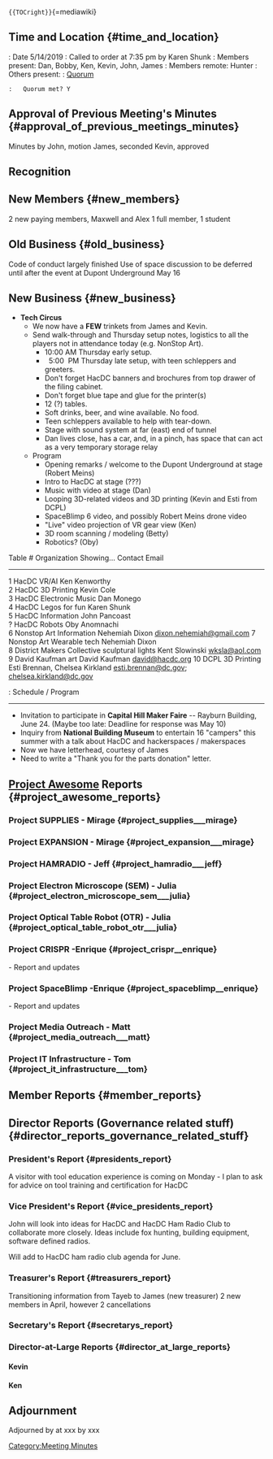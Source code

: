 `{{TOCright}}`{=mediawiki}

## Time and Location {#time_and_location}

:   Date 5/14/2019
:   Called to order at 7:35 pm by Karen Shunk
:   Members present: Dan, Bobby, Ken, Kevin, John, James
:   Members remote: Hunter
:   Others present:
:   [Quorum](Quorum)

    :   Quorum met? Y

## Approval of Previous Meeting's Minutes {#approval_of_previous_meetings_minutes}

Minutes by John, motion James, seconded Kevin, approved

## Recognition

## New Members {#new_members}

2 new paying members, Maxwell and Alex 1 full member, 1 student

## Old Business {#old_business}

Code of conduct largely finished Use of space discussion to be deferred
until after the event at Dupont Underground May 16

## New Business {#new_business}

-   **Tech Circus**
    -   We now have a **FEW** trinkets from James and Kevin.
    -   Send walk-through and Thursday setup notes, logistics to all the
        players not in attendance today (e.g. NonStop Art).
        -   10:00 AM Thursday early setup.
        -     5:00  PM Thursday late setup, with teen schleppers and
            greeters.
        -   Don't forget HacDC banners and brochures from top drawer of
            the filing cabinet.
        -   Don't forget blue tape and glue for the printer(s)
        -   12 (?) tables.
        -   Soft drinks, beer, and wine available. No food.
        -   Teen schleppers available to help with tear-down.
        -   Stage with sound system at far (east) end of tunnel
        -   Dan lives close, has a car, and, in a pinch, has space that
            can act as a very temporary storage relay
    -   Program
        -   Opening remarks / welcome to the Dupont Underground at stage
            (Robert Meins)
        -   Intro to HacDC at stage (???)
        -   Music with video at stage (Dan)
        -   Looping 3D-related videos and 3D printing (Kevin and Esti
            from DCPL)
        -   SpaceBlimp 6 video, and possibly Robert Meins drone video
        -   "Live" video projection of VR gear view (Ken)
        -   3D room scanning / modeling (Betty)
        -   Robotics? (Oby)

  Table \#   Organization                 Showing...          Contact                          Email
  ---------- ---------------------------- ------------------- -------------------------------- ----------------------------------------------
  1          HacDC                        VR/AI               Ken Kenworthy                    
  2          HacDC                        3D Printing         Kevin Cole                       
  3          HacDC                        Electronic Music    Dan Monego                       
  4          HacDC                        Legos for fun       Karen Shunk                      
  5          HacDC                        Information         John Pancoast                    
  ?          HacDC                        Robots              Oby Anomnachi                    
  6          Nonstop Art                  Information         Nehemiah Dixon                   dixon.nehemiah@gmail.com
  7          Nonstop Art                  Wearable tech       Nehemiah Dixon                   
  8          District Makers Collective   sculptural lights   Kent Slowinski                   wksla@aol.com
  9          David Kaufman                art                 David Kaufman                    david@hacdc.org
  10         DCPL                         3D Printing         Esti Brennan, Chelsea Kirkland   esti.brennan@dc.gov; chelsea.kirkland@dc.gov

  : Schedule / Program

------------------------------------------------------------------------

-   Invitation to participate in **Capital Hill Maker Faire** -- Rayburn
    Building, June 24. (Maybe too late: Deadline for response was May
    10)
-   Inquiry from **National Building Museum** to entertain 16 "campers"
    this summer with a talk about HacDC and hackerspaces / makerspaces
-   Now we have letterhead, courtesy of James
-   Need to write a "Thank you for the parts donation" letter.

## [Project Awesome](:Category:Project_Awesome) Reports {#project_awesome_reports}

### Project SUPPLIES - Mirage {#project_supplies___mirage}

### Project EXPANSION - Mirage {#project_expansion___mirage}

### Project HAMRADIO - Jeff {#project_hamradio___jeff}

### Project Electron Microscope (SEM) - Julia {#project_electron_microscope_sem___julia}

### Project Optical Table Robot (OTR) - Julia {#project_optical_table_robot_otr___julia}

### Project CRISPR -Enrique {#project_crispr__enrique}

\- Report and updates

### Project SpaceBlimp -Enrique {#project_spaceblimp__enrique}

\- Report and updates

### Project Media Outreach - Matt {#project_media_outreach___matt}

### Project IT Infrastructure - Tom {#project_it_infrastructure___tom}

## Member Reports {#member_reports}

## Director Reports (Governance related stuff) {#director_reports_governance_related_stuff}

### President's Report {#presidents_report}

A visitor with tool education experience is coming on Monday - I plan to
ask for advice on tool training and certification for HacDC

### Vice President's Report {#vice_presidents_report}

John will look into ideas for HacDC and HacDC Ham Radio Club to
collaborate more closely. Ideas include fox hunting, building equipment,
software defined radios.

Will add to HacDC ham radio club agenda for June.

### Treasurer's Report {#treasurers_report}

Transitioning information from Tayeb to James (new treasurer) 2 new
members in April, however 2 cancellations

### Secretary's Report {#secretarys_report}

### Director-at-Large Reports {#director_at_large_reports}

#### Kevin

#### Ken

## Adjournment

Adjourned by at xxx by xxx

[Category:Meeting Minutes](Category:Meeting_Minutes)
